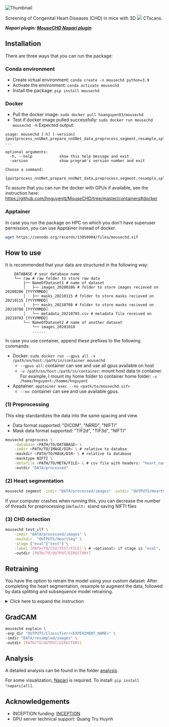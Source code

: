 ![Thumbnail](https://raw.githubusercontent.com/hnguyentt/MouseCHD/master/assets/thumbnail.png)

Screening of Congenital Heart Diseases (CHD) in mice with 3D <img src="https://latex.codecogs.com/svg.latex?\mu" /> CTscans.

***Napari plugin: [MouseCHD Napari plugin](https://github.com/hnguyentt/mousechd-napari)***


## Installation
There are three ways that you can run the package:

### Conda environment
* Create virtual environment: `conda create -n mousechd python=3.9`
* Activate the environment: `conda activate mousechd`
* Install the package: `pip install mousechd`

### Docker
* Pull the docker image: `sudo docker pull hoanguyen93/mousechd`
* Test if docker image pulled successfully: `sudo docker run mousechd mousechd -h`
Expected output:
```
usage: mousechd [-h] [-version] {postprocess_nnUNet,prepare_nnUNet_data,preprocess,segment,resample,split_data,viz3d_views,viz3d_stages,viz_stacks,viz_eda,viz3d_seg,create_label_df,test_clf,train_clf,explain,viz_grad} ...

optional arguments:
  -h, --help            show this help message and exit
  -version              show program's version number and exit

Choose a command:
  {postprocess_nnUNet,prepare_nnUNet_data,preprocess,segment,resample,split_data,viz3d_views,viz3d_stages,viz_stacks,viz_eda,viz3d_seg,create_label_df,test_clf,train_clf,explain,viz_grad}
```

To assure that you can run the docker with GPUs if available, see the instruction here: https://github.com/hnguyentt/MouseCHD/tree/master/containers#docker

### Apptainer
In case you run the package on HPC on which you don't have superuser permission, you can use Apptainer instead of docker.

```bash
wget https://zenodo.org/records/13850904/files/mousechd.sif
```
  
## How to use

It is recommended that your data are structured in the following way:
```
    DATABASE # your database name
    └── raw # raw folder to store raw data
        ├── NameOfDataset1 # name of dataset
        │   ├── images_20200206 # folder to store images recieved on 20200206 [YYYYMMDD]
        │   ├── masks_20210115 # folder to store masks recieved on 20210115 [YYYYMMDD]
        │   ├── masks_20210708 # folder to store masks recieved on 20210708 [YYYYMMDD]
        │   └── metadata_20210703.csv # metadata file received on 20210703 [YYYYMMDD]
        └── NameOfDataset2 # name of another dataset
            └── images_20201010
            ......
```

In case you use container, append these prefixes to the following commands:
* Docker: `sudo docker run --gpus all -v /path/on/host:/path/in/container mousechd`
  * `--gpus all`: container can see and use all gpus available on host
  * `-v /path/on/host:/path/in/container`: mount host data to container. For example, I mount my home folder to container home folder: `-v /home/hnguyent:/homme/hnguyent`
* Apptainer: `apptainer exec --nv <path/to/mousechd.sif>`
  * `--nv`: container can see and use available gpus.

### (1) Preprocessing

This step standardizes the data into the same spacing and view.
* Data format supported: "DICOM", "NRRD", "NIFTI"
* Mask data format supported: "TIF2d", "TIF3d", "NIFTI"

```bash
mousechd preprocess \
    -database <PATH/TO/DATABASE> \
    -imdir <PATH/TO/IMAGE/DIR> \ # relative to databse
    -maskdir <PATH/TO/MASK/DIR> \ # relative to database
    -masktype NIFTI \
    -metafile <PATH/TO/META/FILE> \ # csv file with headers: "heart_name", "Stage", "Normal heart", "CHD1", "CHD2", ...
    -outdir "DATA/processed"
```

### (2) Heart segmentation

  ```bash
  mousechd segment -indir "DATA/processed/images" -outdir "OUTPUTS/HeartSeg"
  ```
If your computer crashes when running this, you can decrease the number of threads for preprocessing (`default: 6`)and saving NIFTI files
### (3) CHD detection
```bash
mousechd test_clf \
    -imdir "DATA/processed/images" \
    -maskdir  "OUTPUTS/HeartSeg" \
    -stage ["eval"|"test"] \
    -label [PATH/TO/CSV/TEST/FILE] \ # <optional> if stage is "eval", -label must be specified
    -outdir [PATH/TO/OUTPUT/DIRECTORY]
```

## Retraining

You have the option to retrain the model using your custom dataset. After completing the heart segmentation, resample to augment the data, followed by data splitting and subsequence model retraining.

<details>
<summary>Click here to expand the instruction</summary>

### (1) Resample
```bash
mousechd resample \
    -imdir  "DATA/processed/images" \
    -maskdir  "OUTPUTS/HeartSeg" \
    -outdir "DATA/resampled" \
    -metafile  "DATA/processed/metadata.csv" \
    -save_images 1
```

### (2) Split data
```bash
mousechd split_data \
    -metafile "DATA/processed/metadata.csv" \
    -outdir "DATA/label" \
    -val_size 0.2
```

### (3) Train
```bash
mousechd train_clf \
    -exp_dir "OUTPUTS/Classifier" \
    -exp [EXPERIEMENT_NAME] \
    -data_dir "DATA/resampled" \
    -label_dir "DATA/label/x5_base/1fold" \
    -epochs [NUM_EPOCHS]
```

### (4) Evaluate retrained model
```bash
mousechd test_clf \
    -model_dir "OUTPUTS/Classifier/<EXPERIMENT_NAME>" \
    -imdir "DATA/processed/images" \
    -maskdir  "OUTPUTS/HeartSeg" \
    -stage ["eval"|"test"] \
    -label [PATH/TO/CSV/TEST/FILE] \ # <optional> if stage is "eval", -label must be specified
    -outdir [PATH/TO/OUTPUT/DIRECTORY]
```

</details>

## GradCAM
```bash
mousechd explain \
-exp_dir "OUTPUTS/Classifier/<EXPERIMENT_NAME>" \
-imdir "DATA/resampled/images" \
-outdir [PATH/TO/OUTPUT/DIRECTORY]
```

## Analysis
A detailed analysis can be found in the folder [analysis](./analysis/).

For some visualization, [Napari](https://napari.org/stable/) is required. To install: `pip install "napari[all]`.


## Acknowledgements
* INCEPTION funding: [INCEPTION](https://www.inception-program.fr/en) 
* GPU server technical support: Quang Tru Huynh

